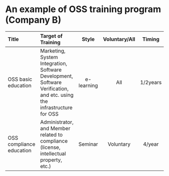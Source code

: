 # An example of OSS training program (Company B)

|  Title |  Target of Training |  Style |  Voluntary/All |  Timing |  English |
|:----------------|:--------------------|:------:|:--------------:|:-------:|:--------:|
| OSS basic education |  Marketing, System Integration, Software Development, Software Verification, and etc. using the infrastructure for OSS | e-learning |  All |  1/2years |  Y  |
| OSS compliance education | Administrator, and Member related to compliance (license, intellectual property, etc.) | Seminar | Voluntary |  4/year |  N  |

